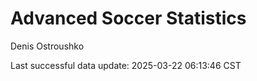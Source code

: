 # Advanced Soccer Statistics
Denis Ostroushko

<!-- gfm -->

Last successful data update: 2025-03-22 06:13:46 CST
